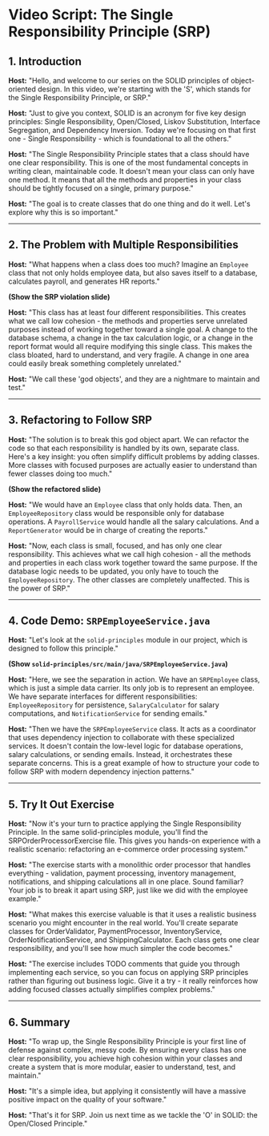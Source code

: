
# Video Script: The Single Responsibility Principle (SRP)

## 1. Introduction

**Host:** "Hello, and welcome to our series on the SOLID principles of object-oriented design. In this video, we're starting with the 'S', which stands for the Single Responsibility Principle, or SRP."

**Host:** "Just to give you context, SOLID is an acronym for five key design principles: Single Responsibility, Open/Closed, Liskov Substitution, Interface Segregation, and Dependency Inversion. Today we're focusing on that first one - Single Responsibility - which is foundational to all the others."

**Host:** "The Single Responsibility Principle states that a class should have one clear responsibility. This is one of the most fundamental concepts in writing clean, maintainable code. It doesn't mean your class can only have one method. It means that all the methods and properties in your class should be tightly focused on a single, primary purpose."

**Host:** "The goal is to create classes that do one thing and do it well. Let's explore why this is so important."

---

## 2. The Problem with Multiple Responsibilities

**Host:** "What happens when a class does too much? Imagine an `Employee` class that not only holds employee data, but also saves itself to a database, calculates payroll, and generates HR reports."

**(Show the SRP violation slide)**

**Host:** "This class has at least four different responsibilities. This creates what we call low cohesion - the methods and properties serve unrelated purposes instead of working together toward a single goal. A change to the database schema, a change in the tax calculation logic, or a change in the report format would all require modifying this single class. This makes the class bloated, hard to understand, and very fragile. A change in one area could easily break something completely unrelated."

**Host:** "We call these 'god objects', and they are a nightmare to maintain and test."

---

## 3. Refactoring to Follow SRP

**Host:** "The solution is to break this god object apart. We can refactor the code so that each responsibility is handled by its own, separate class. Here's a key insight: you often simplify difficult problems by adding classes. More classes with focused purposes are actually easier to understand than fewer classes doing too much."

**(Show the refactored slide)**

**Host:** "We would have an `Employee` class that only holds data. Then, an `EmployeeRepository` class would be responsible only for database operations. A `PayrollService` would handle all the salary calculations. And a `ReportGenerator` would be in charge of creating the reports."

**Host:** "Now, each class is small, focused, and has only one clear responsibility. This achieves what we call high cohesion - all the methods and properties in each class work together toward the same purpose. If the database logic needs to be updated, you only have to touch the `EmployeeRepository`. The other classes are completely unaffected. This is the power of SRP."

---

## 4. Code Demo: `SRPEmployeeService.java`

**Host:** "Let's look at the `solid-principles` module in our project, which is designed to follow this principle."

**(Show `solid-principles/src/main/java/SRPEmployeeService.java`)**

**Host:** "Here, we see the separation in action. We have an `SRPEmployee` class, which is just a simple data carrier. Its only job is to represent an employee. We have separate interfaces for different responsibilities: `EmployeeRepository` for persistence, `SalaryCalculator` for salary computations, and `NotificationService` for sending emails."

**Host:** "Then we have the `SRPEmployeeService` class. It acts as a coordinator that uses dependency injection to collaborate with these specialized services. It doesn't contain the low-level logic for database operations, salary calculations, or sending emails. Instead, it orchestrates these separate concerns. This is a great example of how to structure your code to follow SRP with modern dependency injection patterns."

---

## 5. Try It Out Exercise

**Host:** "Now it's your turn to practice applying the Single Responsibility Principle. In the same solid-principles module, you'll find the SRPOrderProcessorExercise file. This gives you hands-on experience with a realistic scenario: refactoring an e-commerce order processing system."

**Host:** "The exercise starts with a monolithic order processor that handles everything - validation, payment processing, inventory management, notifications, and shipping calculations all in one place. Sound familiar? Your job is to break it apart using SRP, just like we did with the employee example."

**Host:** "What makes this exercise valuable is that it uses a realistic business scenario you might encounter in the real world. You'll create separate classes for OrderValidator, PaymentProcessor, InventoryService, OrderNotificationService, and ShippingCalculator. Each class gets one clear responsibility, and you'll see how much simpler the code becomes."

**Host:** "The exercise includes TODO comments that guide you through implementing each service, so you can focus on applying SRP principles rather than figuring out business logic. Give it a try - it really reinforces how adding focused classes actually simplifies complex problems."

---

## 6. Summary

**Host:** "To wrap up, the Single Responsibility Principle is your first line of defense against complex, messy code. By ensuring every class has one clear responsibility, you achieve high cohesion within your classes and create a system that is more modular, easier to understand, test, and maintain."

**Host:** "It's a simple idea, but applying it consistently will have a massive positive impact on the quality of your software."

**Host:** "That's it for SRP. Join us next time as we tackle the 'O' in SOLID: the Open/Closed Principle."
